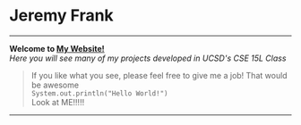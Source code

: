 # **Jeremy Frank**
---
**Welcome to [My Website!](https://jpfrankcs.github.io/cse15l-lab-reports)**  
*Here you will see many of my projects developed in UCSD's CSE 15L Class*  
> If you like what you see, please feel free to give me a job! That would be awesome  
> `System.out.println("Hello World!")`  
> Look at ME!!!!!  
---
